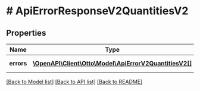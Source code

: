 # # ApiErrorResponseV2QuantitiesV2

## Properties

Name | Type | Description | Notes
------------ | ------------- | ------------- | -------------
**errors** | [**\OpenAPI\Client\Otto\Model\ApiErrorV2QuantitiesV2[]**](ApiErrorV2QuantitiesV2.md) | list of errors |

[[Back to Model list]](../../README.md#models) [[Back to API list]](../../README.md#endpoints) [[Back to README]](../../README.md)
